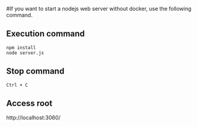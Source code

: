 #If you want to start a nodejs web server without docker, use the following command.

## Execution command
```
npm install
node server.js
```

## Stop command
```
Ctrl + C
```

## Access root
http://localhost:3060/
